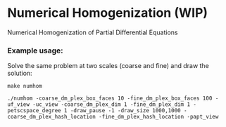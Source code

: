 # Numerical Homogenization (WIP)

Numerical Homogenization of Partial Differential Equations

### Example usage:

Solve the same problem at two scales (coarse and fine) and draw the solution:

`make numhom`

`./numhom -coarse_dm_plex_box_faces 10 -fine_dm_plex_box_faces 100 -uf_view -uc_view -coarse_dm_plex_dim 1 -fine_dm_plex_dim 1 -petscspace_degree 1 -draw_pause -1 -draw_size 1000,1000 -coarse_dm_plex_hash_location -fine_dm_plex_hash_location -papt_view `


